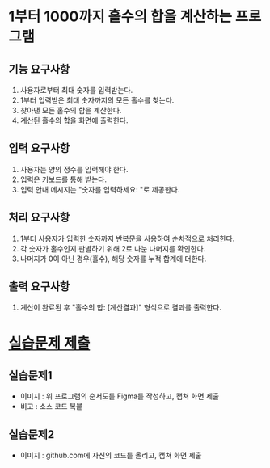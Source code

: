 
# 1부터 1000까지 홀수의 합을 계산하는 프로그램

## 기능 요구사항

1. 사용자로부터 최대 숫자를 입력받는다.
2. 1부터 입력받은 최대 숫자까지의 모든 홀수를 찾는다.
3. 찾아낸 모든 홀수의 합을 계산한다.
4. 계산된 홀수의 합을 화면에 출력한다.

## 입력 요구사항

1. 사용자는 양의 정수를 입력해야 한다.
2. 입력은 키보드를 통해 받는다.
3. 입력 안내 메시지는 "숫자를 입력하세요: "로 제공한다.

## 처리 요구사항

1. 1부터 사용자가 입력한 숫자까지 반복문을 사용하여 순차적으로 처리한다.
2. 각 숫자가 홀수인지 판별하기 위해 2로 나눈 나머지를 확인한다.
3. 나머지가 0이 아닌 경우(홀수), 해당 숫자를 누적 합계에 더한다.

## 출력 요구사항

1. 계산이 완료된 후 "홀수의 합: [계산결과]" 형식으로 결과를 출력한다.


# [실습문제 제출](../../../Notice/실습문제%20제출.md)

## 실습문제1

- 이미지 : 위 프로그램의 순서도를 Figma를 작성하고, 캡쳐 화면 제출
- 비고 : 소스 코드 복붙

## 실습문제2

- 이미지 : github.com에 자신의 코드를 올리고, 캡쳐 화면 제출